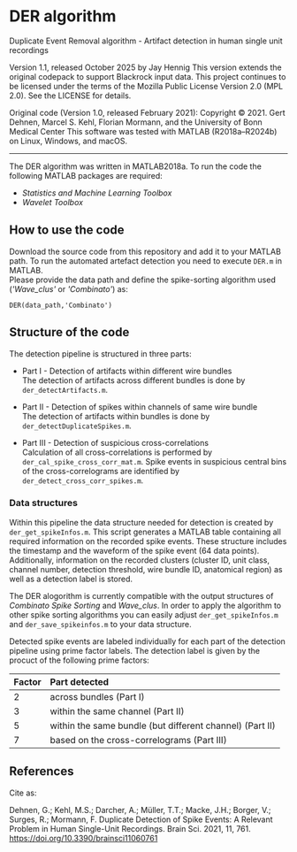 # DER algorithm
Duplicate Event Removal algorithm - Artifact detection in human single unit recordings 

Version 1.1, released October 2025 by Jay Hennig
This version extends the original codepack to support Blackrock input data.
This project continues to be licensed under the terms of the Mozilla Public License Version 2.0 (MPL 2.0). See the LICENSE for details.

Original code (Version 1.0, released February 2021): Copyright © 2021. Gert Dehnen, Marcel S. Kehl, Florian Mormann, and the University of Bonn Medical Center
This software was tested with MATLAB (R2018a–R2024b) on Linux, Windows, and macOS.

------------------------------------------------------------------------------------------
The DER algorithm was written in MATLAB2018a. 
To run the code the following MATLAB packages are required:  

* *Statistics and Machine Learning Toolbox*
* *Wavelet Toolbox*  


## How to use the code 

Download the source code from this repository and add it to your MATLAB path. 
To run the automated artefact detection you need to execute `DER.m` in MATLAB.  
Please provide the data path and define the spike-sorting algorithm used (*'Wave_clus'* or *'Combinato'*) as:  

```
DER(data_path,'Combinato')
```  

## Structure of the code

The detection pipeline is structured in three parts: 

* Part I - Detection of artifacts within different wire bundles  
The detection of artifacts across different bundles is done by `der_detectArtifacts.m`.  

* Part II - Detection of spikes within channels of same wire bundle  
The detection of artifacts within bundles is done by `der_detectDuplicateSpikes.m`.  

* Part III - Detection of suspicious cross-correlations  
Calculation of all cross-correlations is performed by `der_cal_spike_cross_corr_mat.m`.
Spike events in suspicious central bins of the cross-correlograms are identified by `der_detect_cross_corr_spikes.m`.

### Data structures

Within this pipeline the data structure needed for detection is created by `der_get_spikeInfos.m`.
This script generates a MATLAB table containing all required information on the recorded spike events.
These structure includes the timestamp and the waveform of the spike event (64 data points). 
Additionally, information on the recorded clusters (cluster ID, unit class, channel number, detection threshold, wire bundle ID, anatomical region) as well as a detection label is stored. 

The DER alogorithm is currently compatible with the output structures of *Combinato Spike Sorting* and *Wave_clus*.
In order to apply the algorithm to other spike sorting algorithms you can easily adjust `der_get_spikeInfos.m` 
and `der_save_spikeinfos.m` to your data structure. 

Detected spike events are labeled individually for each part of the detection pipeline using prime factor labels.
The detection label is given by the procuct of the following prime factors:

Factor | Part detected
:---|:---
2   | across bundles (Part I)
3   | within the same channel (Part II)  
5   | within the same bundle (but different channel) (Part II)  
7   | based on the cross-correlograms (Part III)

## References

Cite as: 

Dehnen, G.; Kehl, M.S.; Darcher, A.; Müller, T.T.; Macke, J.H.; Borger, V.; Surges, R.; Mormann, F. Duplicate Detection of Spike Events: A Relevant Problem in Human Single-Unit Recordings. Brain Sci. 2021, 11, 761. https://doi.org/10.3390/brainsci11060761

